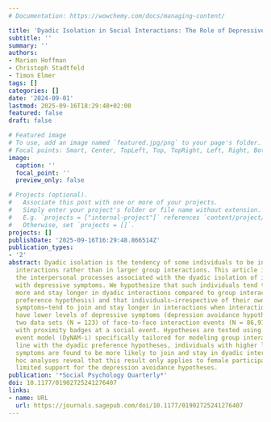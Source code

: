 ```yaml
---
# Documentation: https://wowchemy.com/docs/managing-content/

title: 'Dyadic Isolation in Social Interactions: The Role of Depressive Symptoms'
subtitle: ''
summary: ''
authors:
- Marion Hoffman
- Christoph Stadtfeld
- Timon Elmer
tags: []
categories: []
date: '2024-09-01'
lastmod: 2025-09-16T18:29:48+02:00
featured: false
draft: false

# Featured image
# To use, add an image named `featured.jpg/png` to your page's folder.
# Focal points: Smart, Center, TopLeft, Top, TopRight, Left, Right, BottomLeft, Bottom, BottomRight.
image:
  caption: ''
  focal_point: ''
  preview_only: false

# Projects (optional).
#   Associate this post with one or more of your projects.
#   Simply enter your project's folder or file name without extension.
#   E.g. `projects = ["internal-project"]` references `content/project/deep-learning/index.md`.
#   Otherwise, set `projects = []`.
projects: []
publishDate: '2025-09-16T16:29:48.866514Z'
publication_types:
- '2'
abstract: Dyadic isolation is the tendency of some individuals to be involved in pairwise
  interactions rather than in larger group interactions. This article investigates
  the interpersonal processes associated with the dyadic isolation of individuals
  with depressive symptoms. We hypothesize that such individuals tend to initiate
  more and stay longer in dyadic interactions compared to group interactions (dyadic
  preference hypothesis) and that individuals—irrespective of their own level of depressive
  symptoms—tend to join and stay longer in interactions when interaction partners
  have lower levels of depressive symptoms (depression avoidance hypothesis). We analyze
  two data sets (N = 123) of face-to-face interaction events (N = 86,915) collected
  with proximity badges at a social event. Hypotheses are tested using a relational
  event model (DyNAM-i) specifically tailored for modeling group interactions. In
  line with the dyadic preference hypotheses, individuals with higher levels of depressive
  symptoms are found to be more likely to join and stay in dyadic interactions. Post
  hoc analyses reveal that this result only applies to female participants. We find
  limited support for the depression avoidance hypotheses.
publication: '*Social Psychology Quarterly*'
doi: 10.1177/01902725241276407
links:
- name: URL
  url: https://journals.sagepub.com/doi/10.1177/01902725241276407
---
```

